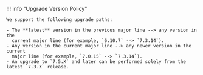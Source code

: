 !!! info "Upgrade Version Policy"

    We support the following upgrade paths:

    - The **latest** version in the previous major line --> any version in the
      current major line (for example, `6.10.7` --> `7.3.14`).
    - Any version in the current major line --> any newer version in the current
      major line (for example, `7.0.15` --> `7.3.14`).
    - An upgrade to `7.5.X` and later can be performed solely from the latest `7.3.X` release.
